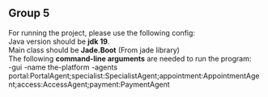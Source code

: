 ## Group 5

For running the project, please use the following config:  
Java version should be **jdk 19**.  
Main class should be **Jade.Boot** (From jade library)  
The following **command-line arguments** are needed to run the program:  
-gui -name the-platform -agents portal:PortalAgent;specialist:SpecialistAgent;appointment:AppointmentAgent;access:AccessAgent;payment:PaymentAgent
